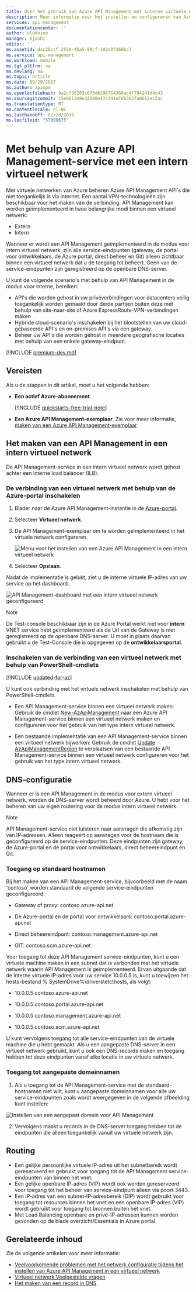 ```yaml
---
title: Over het gebruik van Azure API Management met interne virtuele netwerken | Microsoft Docs
description: Meer informatie over het instellen en configureren van Azure API Management op een intern virtueel netwerk
services: api-management
documentationcenter: ''
author: vladvino
manager: kjoshi
editor: ''
ms.assetid: dac28ccf-2550-45a5-89cf-192d87369bc3
ms.service: api-management
ms.workload: mobile
ms.tgt_pltfrm: na
ms.devlang: na
ms.topic: article
ms.date: 09/29/2017
ms.author: apimpm
ms.openlocfilehash: 9a2cf35203c673d6296754360ac4f794241d4c43
ms.sourcegitcommit: 15e9613e9e32288e174241efdb365fa0b12ec2ac
ms.translationtype: MT
ms.contentlocale: nl-NL
ms.lasthandoff: 02/28/2019
ms.locfileid: "57008675"
---
```

# <a name="using-azure-api-management-service-with-an-internal-virtual-network"></a>Met behulp van Azure API Management-service met een intern virtueel netwerk
Met virtuele netwerken van Azure beheren Azure API Management API's die niet toegankelijk is via internet. Een aantal VPN-technologieën zijn beschikbaar voor het maken van de verbinding. API Management kan worden geïmplementeerd in twee belangrijke modi binnen een virtueel netwerk:
* Extern
* Intern

Wanneer er wordt een API Management geïmplementeerd in de modus voor intern virtueel netwerk, zijn alle service-eindpunten (gateway, de portal voor ontwikkelaars, de Azure portal, direct beheer en Git) alleen zichtbaar binnen een virtueel netwerk dat u de toegang tot beheert. Geen van de service-eindpunten zijn geregistreerd op de openbare DNS-server.

U kunt de volgende scenario's met behulp van API Management in de modus voor interne, bereiken:

* API's die worden gehost in uw privéverbindingen voor datacenters veilig toegankelijk worden gemaakt door derde partijen buiten deze met behulp van site-naar-site of Azure ExpressRoute-VPN-verbindingen maken
* Hybride cloud-scenario's inschakelen bij het blootstellen van uw cloud-gebaseerde API's en on-premises API's via een gateway.
* Beheer uw API's die worden gehost in meerdere geografische locaties met behulp van een enkele gateway-eindpunt. 

[!INCLUDE [premium-dev.md](../../includes/api-management-availability-premium-dev.md)]

## <a name="prerequisites"></a>Vereisten

Als u de stappen in dit artikel, moet u het volgende hebben:

+ **Een actief Azure-abonnement**.

    [!INCLUDE [quickstarts-free-trial-note](../../includes/quickstarts-free-trial-note.md)]

+ **Een Azure API Management-exemplaar**. Zie voor meer informatie, [maken van een Azure API Management-exemplaar](get-started-create-service-instance.md).

## <a name="enable-vpn"> </a>Het maken van een API Management in een intern virtueel netwerk
De API Management-service in een intern virtueel netwerk wordt gehost achter een interne load balancer (ILB).

### <a name="enable-a-virtual-network-connection-using-the-azure-portal"></a>De verbinding van een virtueel netwerk met behulp van de Azure-portal inschakelen

1. Blader naar de Azure API Management-instantie in de [Azure-portal](https://portal.azure.com/).
2. Selecteer **Virtueel netwerk**.
3. De API Management-exemplaar om te worden geïmplementeerd in het virtuele netwerk configureren.

    ![Menu voor het instellen van een Azure API Management in een intern virtueel netwerk][api-management-using-internal-vnet-menu]

4. Selecteer **Opslaan**.

Nadat de implementatie is gelukt, ziet u de interne virtuele IP-adres van uw service op het dashboard.

![API Management-dashboard met een intern virtueel netwerk geconfigureerd][api-management-internal-vnet-dashboard]

> [!NOTE]
> De Test-console beschikbaar zijn in de Azure Portal werkt niet voor **intern** VNET service hebt geïmplementeerd als de Url van de Gateway is niet geregistreerd op de openbare DNS-server. U moet in plaats daarvan gebruikt u de Test-Console die is opgegeven op de **ontwikkelaarsportal**.

### <a name="enable-a-virtual-network-connection-by-using-powershell-cmdlets"></a>Inschakelen van de verbinding van een virtueel netwerk met behulp van PowerShell-cmdlets

[!INCLUDE [updated-for-az](../../includes/updated-for-az.md)]

U kunt ook verbinding met het virtuele netwerk inschakelen met behulp van PowerShell-cmdlets.

* Een API Management-service binnen een virtueel netwerk maken: Gebruik de cmdlet [New-AzApiManagement](/powershell/module/az.apimanagement/new-azapimanagement) naar een Azure API Management-service binnen een virtueel netwerk maken en configureren voor het gebruik van het type intern virtueel netwerk.

* Een bestaande implementatie van een API Management-service binnen een virtueel netwerk bijwerken: Gebruik de cmdlet [Update AzApiManagementRegion](/powershell/module/az.apimanagement/update-azapimanagementregion) te verplaatsen van een bestaande API Management-service binnen een virtueel netwerk configureren voor het gebruik van het type intern virtueel netwerk.

## <a name="apim-dns-configuration"></a>DNS-configuratie
Wanneer er is een API Management in de modus voor extern virtueel netwerk, worden de DNS-server wordt beheerd door Azure. U hebt voor het beheren van uw eigen routering voor de modus intern virtueel netwerk.

> [!NOTE]
> API Management-service niet luisteren naar aanvragen die afkomstig zijn van IP-adressen. Alleen reageert op aanvragen voor de hostnaam die is geconfigureerd op de service-eindpunten. Deze eindpunten zijn gateway, de Azure-portal en de portal voor ontwikkelaars, direct beheereindpunt en Git.

### <a name="access-on-default-host-names"></a>Toegang op standaard hostnamen
Bij het maken van een API Management-service, bijvoorbeeld met de naam 'contoso' worden standaard de volgende service-eindpunten geconfigureerd:

   * Gateway of proxy: contoso.azure-api.net

   * De Azure-portal en de portal voor ontwikkelaars: contoso.portal.azure-api.net

   * Direct beheereindpunt: contoso.management.azure-api.net

   * GIT: contoso.scm.azure-api.net

Voor toegang tot deze API Management service-eindpunten, kunt u een virtuele machine maken in een subnet dat is verbonden met het virtuele netwerk waarin API Management is geïmplementeerd. Ervan uitgaande dat de interne virtuele IP-adres voor uw service 10.0.0.5 is, kunt u toewijzen het hosts-bestand % SystemDrive%\drivers\etc\hosts, als volgt:

   * 10.0.0.5 contoso.azure-api.net

   * 10.0.0.5     contoso.portal.azure-api.net

   * 10.0.0.5 contoso.management.azure-api.net

   * 10.0.0.5 contoso.scm.azure-api.net

U kunt vervolgens toegang tot alle service-eindpunten van de virtuele machine die u hebt gemaakt. Als u een aangepaste DNS-server in een virtueel netwerk gebruikt, kunt u ook een DNS-records maken en toegang hebben tot deze eindpunten vanaf elke locatie in uw virtuele netwerk. 

### <a name="access-on-custom-domain-names"></a>Toegang tot aangepaste domeinnamen

   1. Als u toegang tot de API Management-service met de standaard-hostnamen niet wilt, kunt u aangepaste domeinnamen voor alle uw service-eindpunten zoals wordt weergegeven in de volgende afbeelding kunt instellen: 

   ![Instellen van een aangepast domein voor API Management][api-management-custom-domain-name]

   2. Vervolgens maakt u records in de DNS-server toegang hebben tot de eindpunten die alleen toegankelijk vanuit uw virtuele netwerk zijn.

## <a name="routing"> </a> Routing
+ Een gelijke persoonlijke virtuele IP-adres uit het subnetbereik wordt gereserveerd en gebruikt voor toegang tot de API Management service-eindpunten van binnen het vnet.
+ Een gelijke openbare IP-adres (VIP) wordt ook worden gereserveerd voor toegang tot het beheer van service-eindpunt alleen via poort 3443.
+ Een IP-adres van een subnet-IP-adresbereik (DIP) wordt gebruikt voor toegang tot resources binnen het vnet en een openbare IP-adres (VIP) wordt gebruikt voor toegang tot bronnen buiten het vnet.
+ Met Load Balancing openbare en privé-IP-adressen kunnen worden gevonden op de blade overzicht/Essentials in Azure portal.

## <a name="related-content"> </a>Gerelateerde inhoud
Zie de volgende artikelen voor meer informatie:
* [Veelvoorkomende problemen met het netwerk configuratie tijdens het instellen van Azure API Management in een virtueel netwerk][Common network configuration problems]
* [Virtueel netwerk Veelgestelde vragen](../virtual-network/virtual-networks-faq.md)
* [Het maken van een record in DNS](https://msdn.microsoft.com/library/bb727018.aspx)

[api-management-using-internal-vnet-menu]: ./media/api-management-using-with-internal-vnet/api-management-internal-vnet-menu.png
[api-management-internal-vnet-dashboard]: ./media/api-management-using-with-internal-vnet/api-management-internal-vnet-dashboard.png
[api-management-custom-domain-name]: ./media/api-management-using-with-internal-vnet/api-management-custom-domain-name.png

[Create API Management service]: get-started-create-service-instance.md
[Common network configuration problems]: api-management-using-with-vnet.md#network-configuration-issues

